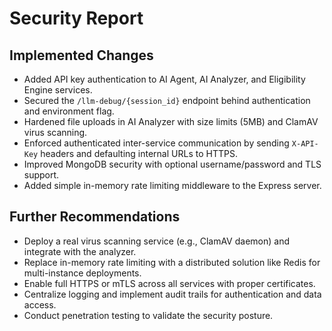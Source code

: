 # Security Report

## Implemented Changes

- Added API key authentication to AI Agent, AI Analyzer, and Eligibility Engine services.
- Secured the `/llm-debug/{session_id}` endpoint behind authentication and environment flag.
- Hardened file uploads in AI Analyzer with size limits (5MB) and ClamAV virus scanning.
- Enforced authenticated inter-service communication by sending `X-API-Key` headers and defaulting internal URLs to HTTPS.
- Improved MongoDB security with optional username/password and TLS support.
- Added simple in-memory rate limiting middleware to the Express server.

## Further Recommendations

- Deploy a real virus scanning service (e.g., ClamAV daemon) and integrate with the analyzer.
- Replace in-memory rate limiting with a distributed solution like Redis for multi-instance deployments.
- Enable full HTTPS or mTLS across all services with proper certificates.
- Centralize logging and implement audit trails for authentication and data access.
- Conduct penetration testing to validate the security posture.
